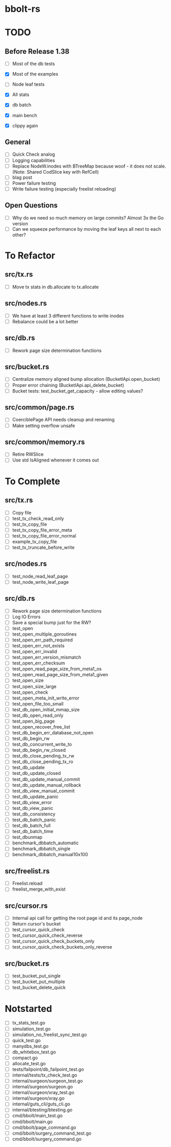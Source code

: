 bbolt-rs
=====

# TODO

## Before Release 1.38
- [ ] Most of the db tests
- [x] Most of the examples
- [ ] Node leaf tests
- [x] All stats
- [x] db batch
- [x] main bench
- [x] clippy again


## General
- [ ] Quick Check analog
- [ ] Logging capabilities
- [ ] Replace NodeW.inodes with BTreeMap because woof - it does not scale. (Note: Shared CodSlice key with RefCell)
- [ ] blag post
- [ ] Power failure testing
- [ ] Write failure testing (especially freelist reloading)

## Open Questions
- [ ] Why do we need so much memory on large commits? Almost 3x the Go version
- [ ] Can we squeeze performance by moving the leaf keys all next to each other?

# To Refactor

## src/tx.rs
- [ ] Move tx stats in db.allocate to tx.allocate

## src/nodes.rs
- [ ] We have at least 3 different functions to write inodes
- [ ] Rebalance could be a lot better

## src/db.rs
- [ ] Rework page size determination functions

## src/bucket.rs
- [ ] Centralize memory aligned bump allocation (BucketIApi.open_bucket)
- [ ] Proper error chaining (BucketIApi.api_delete_bucket)
- [ ] Bucket tests: test_bucket_get_capacity - allow editing values?

## src/common/page.rs
- [ ] CoerciblePage API needs cleanup and renaming
- [ ] Make setting overflow unsafe

## src/common/memory.rs
- [ ] Retire RWSlice
- [ ] Use std IsAligned whenever it comes out

# To Complete

## src/tx.rs
- [ ] Copy file
- [ ] test_tx_check_read_only
- [ ] test_tx_copy_file
- [ ] test_tx_copy_file_error_meta
- [ ] test_tx_copy_file_error_normal
- [ ] example_tx_copy_file
- [ ] test_tx_truncate_before_write

## src/nodes.rs
- [ ] test_node_read_leaf_page
- [ ] test_node_write_leaf_page

## src/db.rs
- [ ] Rework page size determination functions
- [ ] Log IO Errors
- [ ] Save a special bump just for the RW?
- [ ] test_open
- [ ] test_open_multiple_goroutines
- [ ] test_open_err_path_required
- [ ] test_open_err_not_exists
- [ ] test_open_err_invalid
- [ ] test_open_err_version_mismatch
- [ ] test_open_err_checksum
- [ ] test_open_read_page_size_from_meta1_os
- [ ] test_open_read_page_size_from_meta1_given
- [ ] test_open_size
- [ ] test_open_size_large
- [ ] test_open_check
- [ ] test_open_meta_init_write_error
- [ ] test_open_file_too_small
- [ ] test_db_open_initial_mmap_size
- [ ] test_db_open_read_only
- [ ] test_open_big_page
- [ ] test_open_recover_free_list
- [ ] test_db_begin_err_database_not_open
- [ ] test_db_begin_rw
- [ ] test_db_concurrent_write_to
- [ ] test_db_begin_rw_closed
- [ ] test_db_close_pending_tx_rw
- [ ] test_db_close_pending_tx_ro
- [ ] test_db_update
- [ ] test_db_update_closed
- [ ] test_db_update_manual_commit
- [ ] test_db_update_manual_rollback
- [ ] test_db_view_manual_commit
- [ ] test_db_update_panic
- [ ] test_db_view_error
- [ ] test_db_view_panic
- [ ] test_db_consistency
- [ ] test_db_batch_panic
- [ ] test_db_batch_full
- [ ] test_db_batch_time
- [ ] test_dbunmap
- [ ] benchmark_dbbatch_automatic
- [ ] benchmark_dbbatch_single
- [ ] benchmark_dbbatch_manual10x100

## src/freelist.rs
- [ ] Freelist.reload
- [ ] freelist_merge_with_exist

## src/cursor.rs
- [ ] Internal api call for getting the root page id and its page_node
- [ ] Return cursor's bucket
- [ ] test_cursor_quick_check
- [ ] test_cursor_quick_check_reverse
- [ ] test_cursor_quick_check_buckets_only
- [ ] test_cursor_quick_check_buckets_only_reverse

## src/bucket.rs
- [ ] test_bucket_put_single
- [ ] test_bucket_put_multiple
- [ ] test_bucket_delete_quick

# Notstarted
- [ ] tx_stats_test.go
- [ ] simulation_test.go
- [ ] simulation_no_freelist_sync_test.go
- [ ] quick_test.go
- [ ] manydbs_test.go
- [ ] db_whitebox_test.go
- [ ] compact.go
- [ ] allocate_test.go
- [ ] tests/failpoint/db_failpoint_test.go
- [ ] internal/tests/tx_check_test.go
- [ ] internal/surgeon/surgeon_test.go
- [ ] internal/surgeon/surgeon.go
- [ ] internal/surgeon/xray_test.go
- [ ] internal/surgeon/xray.go
- [ ] internal/guts_cli/guts_cli.go
- [ ] internal/btesting/btesting.go
- [ ] cmd/bbolt/main_test.go
- [ ] cmd/bbolt/main.go
- [ ] cmd/bbolt/page_command.go
- [ ] cmd/bbolt/surgery_command_test.go
- [ ] cmd/bbolt/surgery_command.go